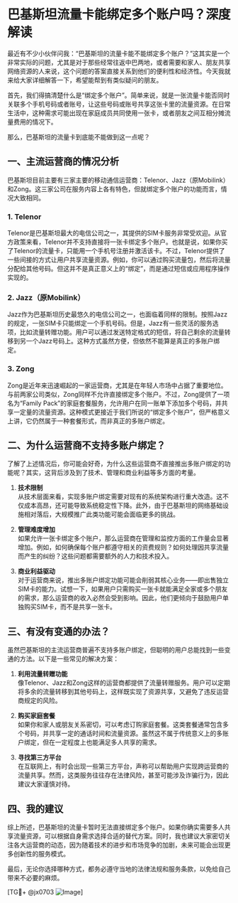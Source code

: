 # 巴基斯坦流量卡能绑定多个账户吗？深度解读

最近有不少小伙伴问我：“巴基斯坦的流量卡能不能绑定多个账户？”这其实是一个非常实际的问题，尤其是对于那些经常往返中巴两地，或者需要和家人、朋友共享网络资源的人来说，这个问题的答案直接关系到他们的便利性和经济性。今天我就来给大家详细解答一下，希望能帮到有类似疑问的朋友。

首先，我们得搞清楚什么是“绑定多个账户”。简单来说，就是一张流量卡能否同时关联多个手机号码或者账号，让这些号码或账号共享这张卡里的流量资源。在日常生活中，这种需求可能出现在家庭成员共同使用一张卡，或者朋友之间互相分摊流量费用的情况下。

那么，巴基斯坦的流量卡到底能不能做到这一点呢？

## 一、主流运营商的情况分析

巴基斯坦目前主要有三家主要的移动通信运营商：Telenor、Jazz（原Mobilink）和Zong。这三家公司在服务内容上各有特色，但就绑定多个账户的功能而言，情况大致相同。

### 1. Telenor
Telenor是巴基斯坦最大的电信公司之一，其提供的SIM卡服务非常受欢迎。从官方政策来看，Telenor并不支持直接将一张卡绑定多个账户。也就是说，如果你买了Telenor的流量卡，只能用一个手机号注册并激活该卡。不过，Telenor提供了一些间接的方式让用户共享流量资源。例如，你可以通过购买流量包，然后将流量分配给其他号码。但这并不是真正意义上的“绑定”，而是通过短信或应用程序操作实现的。

### 2. Jazz（原Mobilink）
Jazz作为巴基斯坦历史最悠久的电信公司之一，也面临着同样的限制。按照Jazz的规定，一张SIM卡只能绑定一个手机号码。但是，Jazz有一些灵活的服务选项，比如流量转赠功能。用户可以通过发送特定格式的短信，将自己剩余的流量转移到另一个Jazz号码上。这种方式虽然方便，但依然不能算是真正的多账户绑定。

### 3. Zong
Zong是近年来迅速崛起的一家运营商，尤其是在年轻人市场中占据了重要地位。与前两家公司类似，Zong同样不允许直接绑定多个账户。不过，Zong提供了一项名为“Family Pack”的家庭套餐服务，允许用户在同一账单下添加多个号码，并共享一定量的流量资源。这种模式更接近于我们所说的“绑定多个账户”，但严格意义上讲，它仍然属于一种套餐形式，而非真正的多账户绑定。

## 二、为什么运营商不支持多账户绑定？

了解了上述情况后，你可能会好奇，为什么这些运营商不直接推出多账户绑定的功能呢？其实，这背后涉及到了技术、管理和商业利益等多方面的考量。

1. **技术限制**  
   从技术层面来看，实现多账户绑定需要对现有的系统架构进行重大改造。这不仅成本高昂，还可能导致系统稳定性下降。此外，由于巴基斯坦的网络基础设施相对落后，大规模推广此类功能可能会面临更多的挑战。

2. **管理难度增加**  
   如果允许一张卡绑定多个账户，那么运营商在管理和监控方面的工作量会显著增加。例如，如何确保每个账户都遵守相关的资费规则？如何处理因共享流量而产生的纠纷？这些问题都需要额外的人力和技术投入。

3. **商业利益驱动**  
   对于运营商来说，推出多账户绑定功能可能会削弱其核心业务——即出售独立SIM卡的能力。试想一下，如果用户只需购买一张卡就能满足全家或多个朋友的需求，那么运营商的收入必然会受到影响。因此，他们更倾向于鼓励用户单独购买SIM卡，而不是共享一张卡。

## 三、有没有变通的办法？

虽然巴基斯坦的主流运营商普遍不支持多账户绑定，但聪明的用户总能找到一些变通的方法。以下是一些常见的解决方案：

1. **利用流量转赠功能**  
   像Telenor、Jazz和Zong这样的运营商都提供了流量转赠服务。用户可以定期将多余的流量转移到其他号码上，这样既实现了资源共享，又避免了违反运营商规定的风险。

2. **购买家庭套餐**  
   如果你和家人或朋友关系密切，可以考虑订购家庭套餐。这类套餐通常包含多个号码，并共享一定的通话时间和流量资源。虽然这不属于传统意义上的多账户绑定，但在一定程度上也能满足多人共享的需求。

3. **寻找第三方平台**  
   在互联网上，有时会出现一些第三方平台，声称可以帮助用户实现跨运营商的流量共享。然而，这类服务往往存在法律风险，甚至可能涉及诈骗行为，因此建议大家谨慎对待。

## 四、我的建议

综上所述，巴基斯坦的流量卡暂时无法直接绑定多个账户。如果你确实需要多人共享流量资源，可以根据自身需求选择合适的替代方案。同时，我也建议大家密切关注各大运营商的动态，因为随着技术的进步和市场竞争的加剧，未来可能会出现更多创新性的服务模式。

最后，无论你选择哪种方式，都务必遵守当地的法律法规和服务条款，以免给自己带来不必要的麻烦。

[TG💪+ @jx0703 ![Image](https://github.com/user-attachments/assets/dbca1d08-cadb-493c-b0ec-ad6f7a83f270)]